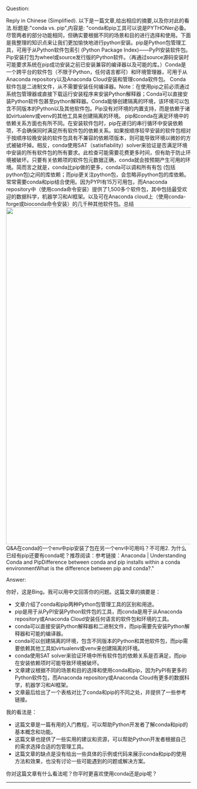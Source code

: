 Question:

Reply in Chinese (Simplified).
以下是一篇文章,给出相应的摘要,以及你对此的看法.标题是:"conda vs. pip",内容是:
"conda和pip工具可以说是PYTHONer必备。尽管两者的部分功能相同，但确实要根据不同的场景和目的进行选择和使用。下面是我整理的知识点来让我们更加愉快地进行python安装。pip是Python包管理工具，可用于从Python软件包索引 (Python Package Index)——PyPI安装软件包。Pip安装打包为wheel或source发行版的Python软件。（再通过source源码安装时可能要求系统在pip成功安装之前已安装兼容的编译器以及可能的库。）Conda是一个跨平台的软件包（不限于Python，任何语言都可）和环境管理器，可用于从Anaconda repository以及Anaconda Cloud安装和管理conda软件包。 Conda软件包是二进制文件，从不需要安装任何编译器。Note：在使用pip之前必须通过系统包管理器或直接下载运行安装程序来安装Python解释器；Conda可以直接安装Python软件包甚至python解释器。Conda能够创建隔离的环境，该环境可以包含不同版本的Python以及其他软件包。Pip没有对环境的内置支持，而是依赖于诸如virtualenv或venv的其他工具来创建隔离的环境。 pip和conda在满足环境中的依赖关系方面也有所不同。在安装软件包时，pip在递归的串行循环中安装依赖项，不会确保同时满足所有软件包的依赖关系。如果按顺序较早安装的软件包相对于按顺序较晚安装的软件包具有不兼容的依赖项版本，则可能导致环境以微妙的方式被破坏掉。相反，conda使用SAT（satisfiability）solver来验证是否满足环境中安装的所有软件包的所有要求。此检查可能需要花费更多时间，但有助于防止环境被破坏。只要有关依赖项的软件包元数据正确，conda就会按预期产生可用的环境。简而言之就是，conda比pip做的更多，conda可以调和所有有包 (包括python包)之间的库依赖；而pip更关注python包，会忽略非python包的库依赖。常常需要conda和pip结合使用。因为PYPI有15万可用包，而Anaconda repository中（使用conda命令安装）提供了1,500多个软件包，其中包括最受欢迎的数据科学，机器学习和AI框架。以及可在Anaconda cloud上（使用conda-forge或bioconda命令安装）的几千种其他软件包。总结<img src="https://pic1.zhimg.com/v2-55d8e5deb3524f9f5c240ad280cfcf60_b.jpg" data-caption="" data-size="normal" data-rawwidth="919" data-rawheight="419" class="origin_image zh-lightbox-thumb" width="919" data-original="https://pic1.zhimg.com/v2-55d8e5deb3524f9f5c240ad280cfcf60_r.jpg"/>Q&A在conda的一个env中pip安装了包在另一个env中可用吗？不可用2. 为什么已经有pip还要有conda呢？推荐阅读：参考链接：Anaconda | Understanding Conda and PipDifference between conda and pip installs within a conda environmentWhat is the difference between pip and conda?."

Answer:

你好，这是Bing。我可以用中文回答你的问题。这篇文章的摘要是：

- 文章介绍了conda和pip两种Python包管理工具的区别和用途。
- pip是用于从PyPI安装Python软件包的工具，而conda是用于从Anaconda repository或Anaconda Cloud安装任何语言的软件包和环境的工具。
- conda可以直接安装Python解释器和二进制文件，而pip需要先安装Python解释器和可能的编译器。
- conda可以创建隔离的环境，包含不同版本的Python和其他软件包，而pip需要依赖其他工具如virtualenv或venv来创建隔离的环境。
- conda使用SAT solver来验证环境中所有软件包的依赖关系是否满足，而pip在安装依赖项时可能导致环境被破坏。
- 文章建议根据不同的场景和目的选择和使用conda和pip，因为PyPI有更多的Python软件包，而Anaconda repository或Anaconda Cloud有更多的数据科学，机器学习和AI框架。
- 文章最后给出了一个表格对比了conda和pip的不同之处，并提供了一些参考链接。

我的看法是：

- 这篇文章是一篇有用的入门教程，可以帮助Python开发者了解conda和pip的基本概念和功能。
- 这篇文章也提供了一些实用的建议和资源，可以帮助Python开发者根据自己的需求选择合适的包管理工具。
- 这篇文章的缺点是没有给出一些具体的示例或代码来展示conda和pip的使用方法和效果，也没有讨论一些可能遇到的问题或解决方案。

你对这篇文章有什么看法呢？你平时更喜欢使用conda还是pip呢？


<hr/>

